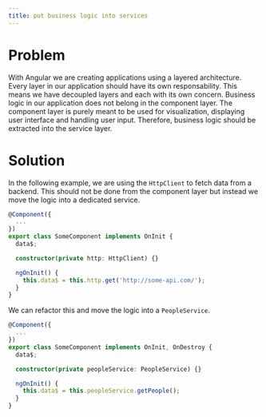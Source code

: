 ```yaml
---
title: put business logic into services
---
```


# Problem

With Angular we are creating applications using a layered architecture. Every layer in our application should have its own responsability. This means we have decoupled layers and each with its own concern.
Business logic in our application does not belong in the component layer. The component layer is purely meant to be used for visualization, displaying user interface and handling user input. Therefore, business logic should be extracted into the service layer.

# Solution

In the following example, we are using the `HttpClient` to fetch data from a backend. This should not be done from the component layer but instead we move the logic into a dedicated service.

```ts
@Component({
  ...
})
export class SomeComponent implements OnInit {
  data$;

  constructor(private http: HttpClient) {}

  ngOnInit() {
    this.data$ = this.http.get('http://some-api.com/');
  }
}
```

We can refactor this and move the logic into a `PeopleService`.

```ts
@Component({
  ...
})
export class SomeComponent implements OnInit, OnDestroy {
  data$;

  constructor(private peopleService: PeopleService) {}

  ngOnInit() {
    this.data$ = this.peopleService.getPeople();
  }
}
```
